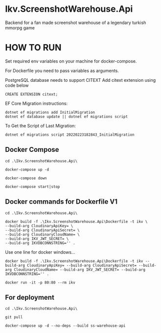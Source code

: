# Ikv.ScreenshotWarehouse.Api

Backend for a fan made screenshot warehouse of a legendary turkish mmorpg game

# HOW TO RUN

Set required env variables on your machine for docker-compose.

For Dockerfile you need to pass variables as arguments.

PostgreSQL database needs to support CITEXT
Add citext extension using code below
```
CREATE EXTENSION citext;
```

EF Core Migration instructions:
```
dotnet ef migrations add InitialMigration
dotnet ef database update || dotnet ef migrations script
```

To Get the Script of Last Migration:
```
dotnet ef migrations script 20220223182843_InitialMigration
```


## Docker Compose
```
cd .\Ikv.ScreenshotWarehouse.Api\
```
```
docker-compose up -d
```
```
docker-compose down
```
```
docker-compose start|stop
```
## Docker commands for Dockerfile V1

``` 
cd .\Ikv.ScreenshotWarehouse.Api\
```

```
docker build -f .\Ikv.ScreenshotWarehouse.Api\Dockerfile -t ikv \
--build-arg CloudinaryApiKey= \
--build-arg CloudinaryApiSecret= \
--build-arg CloudinaryCloudName= \
--build-arg IKV_JWT_SECRET= \
--build-arg IKVDBCONNSTRING='' . 
```

Use one line for docker windows...

``` 
docker build -f .\Ikv.ScreenshotWarehouse.Api\Dockerfile -t ikv --build-arg CloudinaryApiKey= --build-arg CloudinaryApiSecret= --build-arg CloudinaryCloudName= --build-arg IKV_JWT_SECRET= --build-arg IKVDBCONNSTRING='' .
```

```
docker run -it -p 80:80 --rm ikv
```
## For deployment
``` 
cd .\Ikv.ScreenshotWarehouse.Api\
```

```
git pull
```

```
docker-compose up -d --no-deps --build ss-warehouse-api
```
